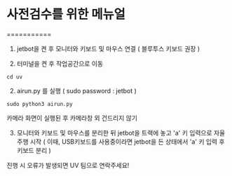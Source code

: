 # 사전검수를 위한 메뉴얼
===========

1. jetbot을 켠 후 모니터와 키보드 및 마우스 연결 ( 블루투스 키보드 권장 )


2. 터미널을 켠 후 작업공간으로 이동
```
cd uv
```
2. airun.py 를 실행 ( sudo password : jetbot )
```
sudo python3 airun.py
```
 카메라 화면이 실행된 후 카메라창 외 건드리지 않기 


3. 모니터와 키보드 및 마우스를 분리한 뒤 jetbot을 트랙에 놓고 'a' 키 입력으로 자율주행 시작
( 이때, USB키보드를 사용중이라면 jetbot을 든 상태에서 'a' 키 입력 후 키보드 분리 )

 진행 시 오류가 발생되면 UV 팀으로 연락주세요! 
